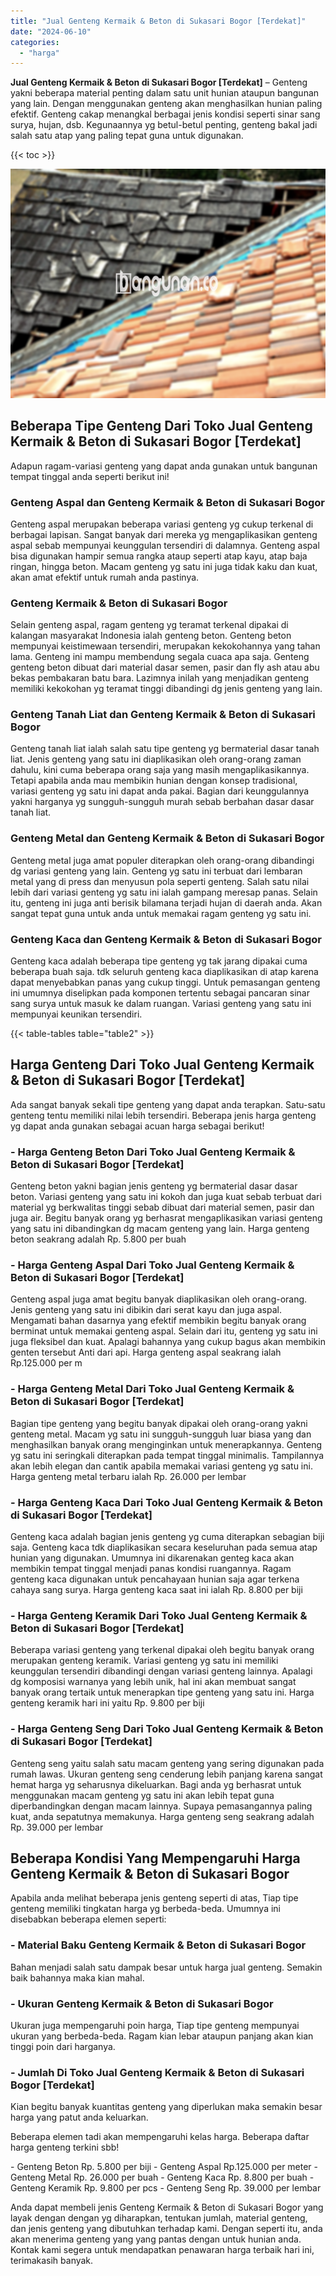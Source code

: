 ```yaml
---
title: "Jual Genteng Kermaik & Beton di Sukasari Bogor [Terdekat]"
date: "2024-06-10"
categories: 
  - "harga"
---
```


**Jual Genteng Kermaik & Beton di Sukasari Bogor \[Terdekat\]** – Genteng yakni beberapa material penting dalam satu unit hunian ataupun bangunan yang lain. Dengan menggunakan genteng akan menghasilkan hunian paling efektif. Genteng cakap menangkal berbagai jenis kondisi seperti sinar sang surya, hujan, dsb. Kegunaannya yg betul-betul penting, genteng bakal jadi salah satu atap yang paling tepat guna untuk digunakan.

{{< toc >}}

![Jual Genteng Kermaik & Beton di Sukasari Bogor [Terdekat]](/images/genteng-minimalis-murah26.png)

## Beberapa Tipe Genteng Dari Toko Jual Genteng Kermaik & Beton di Sukasari Bogor \[Terdekat\]

Adapun ragam-variasi genteng yang dapat anda gunakan untuk bangunan tempat tinggal anda seperti berikut ini!

### Genteng Aspal dan Genteng Kermaik & Beton di Sukasari Bogor

Genteng aspal merupakan beberapa variasi genteng yg cukup terkenal di berbagai lapisan. Sangat banyak dari mereka yg mengaplikasikan genteng aspal sebab mempunyai keunggulan tersendiri di dalamnya. Genteng aspal bisa digunakan hampir semua rangka ataup seperti atap kayu, atap baja ringan, hingga beton. Macam genteng yg satu ini juga tidak kaku dan kuat, akan amat efektif untuk rumah anda pastinya.

### Genteng Kermaik & Beton di Sukasari Bogor

Selain genteng aspal, ragam genteng yg teramat terkenal dipakai di kalangan masyarakat Indonesia ialah genteng beton. Genteng beton mempunyai keistimewaan tersendiri, merupakan kekokohannya yang tahan lama. Genteng ini mampu membendung segala cuaca apa saja. Genteng genteng beton dibuat dari material dasar semen, pasir dan fly ash atau abu bekas pembakaran batu bara. Lazimnya inilah yang menjadikan genteng memiliki kekokohan yg teramat tinggi dibandingi dg jenis genteng yang lain.

### Genteng Tanah Liat dan Genteng Kermaik & Beton di Sukasari Bogor

Genteng tanah liat ialah salah satu tipe genteng yg bermaterial dasar tanah liat. Jenis genteng yang satu ini diaplikasikan oleh orang-orang zaman dahulu, kini cuma beberapa orang saja yang masih mengaplikasikannya. Tetapi apabila anda mau membikin hunian dengan konsep tradisional, variasi genteng yg satu ini dapat anda pakai. Bagian dari keunggulannya yakni harganya yg sungguh-sungguh murah sebab berbahan dasar dasar tanah liat.

### Genteng Metal dan Genteng Kermaik & Beton di Sukasari Bogor

Genteng metal juga amat populer diterapkan oleh orang-orang dibandingi dg variasi genteng yang lain. Genteng yg satu ini terbuat dari lembaran metal yang di press dan menyusun pola seperti genteng. Salah satu nilai lebih dari variasi genteng yg satu ini ialah gampang meresap panas. Selain itu, genteng ini juga anti berisik bilamana terjadi hujan di daerah anda. Akan sangat tepat guna untuk anda untuk memakai ragam genteng yg satu ini.

### Genteng Kaca dan Genteng Kermaik & Beton di Sukasari Bogor

Genteng kaca adalah beberapa tipe genteng yg tak jarang dipakai cuma beberapa buah saja. tdk seluruh genteng kaca diaplikasikan di atap karena dapat menyebabkan panas yang cukup tinggi. Untuk pemasangan genteng ini umumnya diselipkan pada komponen tertentu sebagai pancaran sinar sang surya untuk masuk ke dalam ruangan. Variasi genteng yang satu ini mempunyai keunikan tersendiri.

{{< table-tables table="table2" >}}

## Harga Genteng Dari Toko Jual Genteng Kermaik & Beton di Sukasari Bogor \[Terdekat\]

Ada sangat banyak sekali tipe genteng yang dapat anda terapkan. Satu-satu genteng tentu memiliki nilai lebih tersendiri. Beberapa jenis harga genteng yg dapat anda gunakan sebagai acuan harga sebagai berikut!

### \- Harga Genteng Beton Dari Toko Jual Genteng Kermaik & Beton di Sukasari Bogor \[Terdekat\]

Genteng beton yakni bagian jenis genteng yg bermaterial dasar dasar beton. Variasi genteng yang satu ini kokoh dan juga kuat sebab terbuat dari material yg berkwalitas tinggi sebab dibuat dari material semen, pasir dan juga air. Begitu banyak orang yg berhasrat mengaplikasikan variasi genteng yang satu ini dibandingkan dg macam genteng yang lain. Harga genteng beton seakrang adalah Rp. 5.800 per buah

### \- Harga Genteng Aspal Dari Toko Jual Genteng Kermaik & Beton di Sukasari Bogor \[Terdekat\]

Genteng aspal juga amat begitu banyak diaplikasikan oleh orang-orang. Jenis genteng yang satu ini dibikin dari serat kayu dan juga aspal. Mengamati bahan dasarnya yang efektif membikin begitu banyak orang berminat untuk memakai genteng aspal. Selain dari itu, genteng yg satu ini juga fleksibel dan kuat. Apalagi bahannya yang cukup bagus akan membikin genten tersebut Anti dari api. Harga genteng aspal seakrang ialah Rp.125.000 per m

### \- Harga Genteng Metal Dari Toko Jual Genteng Kermaik & Beton di Sukasari Bogor \[Terdekat\]

Bagian tipe genteng yang begitu banyak dipakai oleh orang-orang yakni genteng metal. Macam yg satu ini sungguh-sungguh luar biasa yang dan menghasilkan banyak orang menginginkan untuk menerapkannya. Genteng yg satu ini seringkali diterapkan pada tempat tinggal minimalis. Tampilannya akan lebih elegan dan cantik apabila memakai variasi genteng yg satu ini. Harga genteng metal terbaru ialah Rp. 26.000 per lembar

### \- Harga Genteng Kaca Dari Toko Jual Genteng Kermaik & Beton di Sukasari Bogor \[Terdekat\]

Genteng kaca adalah bagian jenis genteng yg cuma diterapkan sebagian biji saja. Genteng kaca tdk diaplikasikan secara keseluruhan pada semua atap hunian yang digunakan. Umumnya ini dikarenakan genteg kaca akan membikin tempat tinggal menjadi panas kondisi ruangannya. Ragam genteng kaca digunakan untuk pencahayaan hunian saja agar terkena cahaya sang surya. Harga genteng kaca saat ini ialah Rp. 8.800 per biji

### \- Harga Genteng Keramik Dari Toko Jual Genteng Kermaik & Beton di Sukasari Bogor \[Terdekat\]

Beberapa variasi genteng yang terkenal dipakai oleh begitu banyak orang merupakan genteng keramik. Variasi genteng yg satu ini memiliki keunggulan tersendiri dibandingi dengan variasi genteng lainnya. Apalagi dg komposisi warnanya yang lebih unik, hal ini akan membuat sangat banyak orang tertaik untuk menerapkan tipe genteng yang satu ini. Harga genteng keramik hari ini yaitu Rp. 9.800 per biji

### \- Harga Genteng Seng Dari Toko Jual Genteng Kermaik & Beton di Sukasari Bogor \[Terdekat\]

Genteng seng yaitu salah satu macam genteng yang sering digunakan pada rumah lawas. Ukuran genteng seng cenderung lebih panjang karena sangat hemat harga yg seharusnya dikeluarkan. Bagi anda yg berhasrat untuk menggunakan macam genteng yg satu ini akan lebih tepat guna diperbandingkan dengan macam lainnya. Supaya pemasangannya paling kuat, anda sepatutnya memakunya. Harga genteng seng seakrang adalah Rp. 39.000 per lembar

## Beberapa Kondisi Yang Mempengaruhi Harga Genteng Kermaik & Beton di Sukasari Bogor

Apabila anda melihat beberapa jenis genteng seperti di atas, Tiap tipe genteng memiliki tingkatan harga yg berbeda-beda. Umumnya ini disebabkan beberapa elemen seperti:

### \- Material Baku Genteng Kermaik & Beton di Sukasari Bogor

Bahan menjadi salah satu dampak besar untuk harga jual genteng. Semakin baik bahannya maka kian mahal.

### \- Ukuran Genteng Kermaik & Beton di Sukasari Bogor

Ukuran juga mempengaruhi poin harga, Tiap tipe genteng mempunyai ukuran yang berbeda-beda. Ragam kian lebar ataupun panjang akan kian tinggi poin dari harganya.

### \- Jumlah Di Toko Jual Genteng Kermaik & Beton di Sukasari Bogor \[Terdekat\]

Kian begitu banyak kuantitas genteng yang diperlukan maka semakin besar harga yang patut anda keluarkan.

Beberapa elemen tadi akan mempengaruhi kelas harga. Beberapa daftar harga genteng terkini sbb!

\- Genteng Beton Rp. 5.800 per biji - Genteng Aspal Rp.125.000 per meter - Genteng Metal Rp. 26.000 per buah - Genteng Kaca Rp. 8.800 per buah - Genteng Keramik Rp. 9.800 per pcs - Genteng Seng Rp. 39.000 per lembar

Anda dapat membeli jenis Genteng Kermaik & Beton di Sukasari Bogor yang layak dengan dengan yg diharapkan, tentukan jumlah, material genteng, dan jenis genteng yang dibutuhkan terhadap kami. Dengan seperti itu, anda akan menerima genteng yang yang pantas dengan untuk hunian anda. Kontak kami segera untuk mendapatkan penawaran harga terbaik hari ini, terimakasih banyak.
